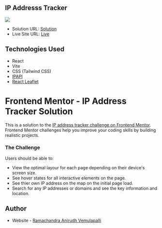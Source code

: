 <h2>IP Addresss Tracker</h2>

![](./public/Screenshot.png)

- Solution URL: [Solution](https://github.com/aniru-dh21/IP-Address-Tracker)
- Live Site URL: [Live](https://ip-address-tracker-rho-olive.vercel.app/)

## Technologies Used

- React
- Vite
- CSS (Tailwind CSS)
- [IPAPI](https://ipapi.co/)
- [React Leaflet](https://react-leaflet.js.org/)

# Frontend Mentor - IP Address Tracker Solution

This is a solution to the [IP address tracker challenge on Frontend Mentor](https://www.frontendmentor.io/challenges/ip-address-tracker-I8-0yYAH0). Frontend Mentor challenges help you improve your coding skills by building realistic projects.

### The Challenge

Users should be able to:

- View the optimal layour for each page depending on their device's screen size.
- See hover states for all interactive elements on the page.
- See thier own IP address on the map on the initial page load.
- Search for any IP addresses or domains and see the key information and location.

## Author

- Website - [Ramachandra Anirudh Vemulapalli](https://ramachandra-anirudh-vemulapalli.vercel.app)
